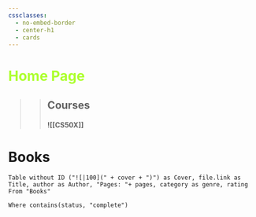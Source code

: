 ```yaml
---
cssclasses:
  - no-embed-border
  - center-h1
  - cards
---
```

# <span style= "color: GreenYellow;">Home Page</span>


>> ## Courses
>> #### ![[CS50X]]

# Books

```dataview 
Table without ID ("![|100](" + cover + ")") as Cover, file.link as Title, author as Author, "Pages: "+ pages, category as genre, rating From "Books" 

Where contains(status, "complete") 

```

